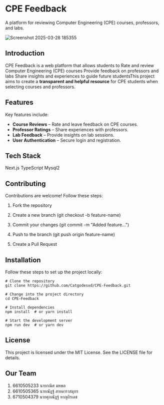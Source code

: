 # CPE Feedback
A platform for reviewing Computer Engineering (CPE) courses, professors, and labs.

![Screenshot 2025-03-28 185355](https://github.com/user-attachments/assets/6c5b9d5b-bffa-4b14-8c81-650befdcb591)



## Introduction
CPE Feedback is a web platform that allows students to Rate and review Computer Engineering (CPE) courses Provide feedback on professors and labs Share insights and experiences to guide future studentsThis project aims to create a **transparent and helpful resource** for CPE students when selecting courses and professors.


## Features
Key features include:
- **Course Reviews** – Rate and leave feedback on CPE courses. 
- **Professor Ratings** – Share experiences with professors. 
- **Lab Feedback** – Provide insights on lab sessions. 
- **User Authentication** – Secure login and registration. 


## Tech Stack
Next.js
TypeScript
Mysql2

## Contributing
Contributions are welcome!
Follow these steps:

1. Fork the repository

2. Create a new branch (git checkout -b feature-name)

3. Commit your changes (git commit -m "Added feature...")

4. Push to the branch (git push origin feature-name)

5. Create a Pull Request

## Installation
Follow these steps to set up the project locally:

  ```
  # Clone the repository
  git clone https://github.com/Catgodesxd/CPE-Feedback.git
  
  # Change into the project directory
  cd CPE-Feedback
  
  # Install dependencies
  npm install  # or yarn install
  
  # Start the development server
  npm run dev  # or yarn dev

  ```

## License
This project is licensed under the MIT License.
See the LICENSE file for details.


## Our Team

1. 6610505233 นายกณิศ มหพล
2. 6610505365 นายณัฏฐ์ สายดาราสมุทร
3. 6710504379 นายศุภณัฏฐ์ หาญถิรเดช
